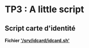 # TP3 : A little script

## Script carte d'identité

**Fichier ['/srv/idcard/idcard.sh'](https://github.com/Enrick1234/TP-linux/blob/main/fichier%20tp3/idcard.md)**